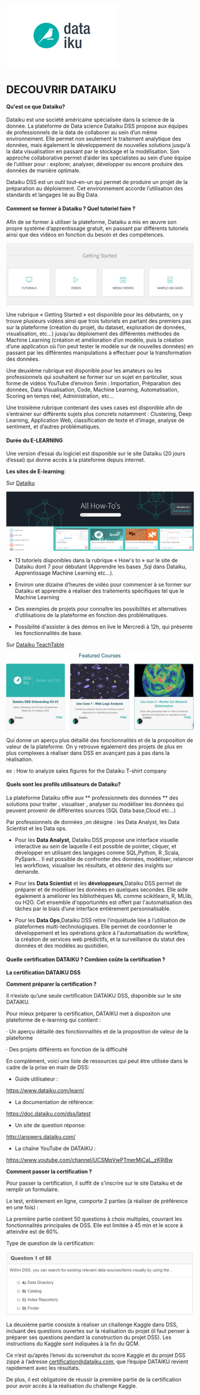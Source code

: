 ![img_titre](https://github.com/team4224/dataiku/blob/master/images/image%20dataiku.png?raw=true)
# DECOUVRIR DATAIKU
####   Qu'est ce que Dataiku? 

Dataiku est une société américaine spécialisée dans la science de la donnée. La plateforme de Data science Dataiku DSS propose aux équipes de professionnels de la data de collaborer au sein d’un même environnement. Elle permet non seulement le traitement analytique des données, mais également le développement de nouvelles solutions jusqu'à la data visualisation en passant par le stockage et la modélisation. Son approche collaborative permet d’aider les spécialistes au sein d’une équipe de l’utiliser pour : explorer, analyser, développer ou encore produire des données de manière optimale. 

Dataiku DSS est un outil tout-en-un qui permet de produire un projet de la préparation au déploiement. Cet environnement accorde l’utilisation des standards et langages lié au Big Data. 

#### Comment se former à Dataiku ? Quel tutoriel faire ? 

Afin de se former à utiliser la plateforme, Dataiku a mis en œuvre son propre système d’apprentissage gratuit, en passant par différents tutoriels ainsi que des vidéos en fonction du besoin et des compétences. 

![img1](https://github.com/team4224/dataiku/blob/master/images/dataiku_1.png?raw=true)

Une rubrique « Getting Started » est disponible pour les débutants, on y trouve plusieurs vidéos ainsi que trois tutoriels en partant des premiers pas sur la plateforme (création du projet, du dataset, exploration de données, visualisation, etc…) jusqu’au déploiement des différentes méthodes de Machine Learning (création et  amélioration d’un modèle, puis la création d’une application où l’on peut tester le modèle sur de nouvelles données) en passant par les différentes manipulations à effectuer pour la transformation des données. 

Une deuxième rubrique est disponible pour les amateurs ou les professionnels qui souhaitent se former sur un sujet en particulier, sous forme de vidéos YouTube d’environ 5min : Importation, Préparation des données, Data Visualisation, Code, Machine Learning, Automatisation, Scoring en temps réel, Administration, etc…

Une troisième rubrique contenant des uses cases est disponible afin de s’entrainer sur différents sujets plus concrets notamment : Clustering, Deep Learning, Application Web, classification de texte et d’image, analyse de sentiment, et d’autres problématiques.  

#### Durée du E-LEARNING

Une version d’essai du logiciel est disponible sur le site Dataiku (20 jours d’essai) qui donne accès à la plateforme depuis internet. 

**Les sites de E-learning**: 

Sur [Dataiku](https://www.dataiku.com/learn/)

![img_alluse](https://github.com/team4224/dataiku/blob/master/images/images/all_how%20to'se.png?raw=true)

* 13 tutoriels disponibles dans la rubrique « How's to » sur le site de Dataiku  dont 7 pour débutant (Apprendre les bases ,Sql dans Dataiku, Apprentissage Machine Learning etc…). 

* Environ une dizaine d’heures de vidéo pour commencer à se former sur Dataiku et apprendre à réaliser des traitements spécifiques tel que le Machine Learning 

* Des exemples de projets pour connaître les possibilités et alternatives d’utilisations de la plateforme en fonction des problématiques. 

* Possibilité d'assister à des démos en live le Mercredi à 12h, qui présente les fonctionnalités de base. 

Sur [Dataiku TeachTable](http://dataiku.teachable.com)

![img_coours](https://github.com/team4224/dataiku/blob/master/images/images/images/featured_courses.png?raw=true)

Qui donne un aperçu plus détaillé des fonctionnalités et de la proposition de valeur de la plateforme. On y retrouve également des projets de plus en plus complexes à réaliser dans DSS en avançant pas à pas dans la réalisation.

ex : How to analyze sales figures for the Dataiku T-shirt company 

#### Quels sont les profils utilisateurs de Dataiku? 

La plateforme Dataiku offre aux ** professionnels des données ** des solutions pour  traiter , visualiser , analyser ou modéliser les données qui peuvent provenir de différentes sources (SQL Data base,Cloud etc...)

Par professionnels de données ,on désigne : les Data Analyst, les Data Scientist et  les Data ops.

 * Pour les **Data Analyst**, Dataiku DSS propose une interface visuelle interactive au sein de laquelle il est possible de pointer, cliquer, et développer en utilisant des langages comme SQL,Python, R ,Scala, PySpark... Il est possible de confronter des données, modéliser, relancer les workflows, visualiser les résultats, et obtenir des insights sur demande.

 * Pour les **Data Scientist** et  les **développeurs**,Dataiku DSS permet de préparer et de modéliser les données en quelques secondes. Elle aide également à améliorer les bibliothèques ML comme scikitlearn, R, MLlib, ou H2O. Cet ensemble d'opportunités est offert par l'automatisation des tâches par le biais d’une interface entièrement personnalisable.

 * Pour les **Data Ops**,Dataiku DSS retire l'inquiétude liée à l’utilisation de plateformes multi-technologiques. Elle permet de coordonner le développement et les opérations grâce à l'automatisation du workflow, la création de services web prédictifs, et la surveillance du statut des données et des modèles au quotidien.

#### Quelle certification DATAIKU ? Combien coûte la certification ?

**La certification DATAIKU DSS**

**Comment préparer la certification ?**

Il n’existe qu’une seule certification DATAIKU DSS, disponible sur le site DATAIKU. 

 Pour mieux préparer la certification, DATAIKU  met à dispositon une plateforme de e-learning qui contient :

·         Un aperçu détaillé des fonctionnalités et de la proposition de valeur de la plateforme

·         Des projets différents en fonction de la difficulté

En complément, voici une liste de ressources qui peut être utilisée dans le cadre de la prise en main de DSS:

* Guide utilisateur :

<https://www.dataiku.com/learn/>

* La documentation de référence:

<https://doc.dataiku.com/dss/latest>

* Un site de question réponse:

http://answers.dataiku.com/

* La chaîne YouTube de DATAIKU :

<https://www.youtube.com/channel/UCSMqVwPTmerMiCaL_zKRjBw>

**Comment passer la certification ?**

Pour passer la certification, il suffit de s'inscrire sur le site Dataiku et de remplir un formulaire. 

Le test, entièrement en ligne, comporte 2 parties (à réaliser de préférence en une fois) :

La première partie contient 50 questions à choix multiples, couvrant les fonctionnalités principales de DSS. Elle est limitée à 45 min et le score à atteindre est de 60%.

Type de question de la certification:

![image_1](https://github.com/team4224/dataiku/blob/master/images/Question_DATAIKU.png?raw=true)

La deuxième partie consiste à réaliser un challenge Kaggle dans DSS, incluant des questions ouvertes sur la réalisation du projet (il faut penser à préparer ses questions pendant la construction du projet DSS). Les instructions du Kaggle  sont indiquées à la fin du QCM.

Ce n’est qu’après l’envoi du screenshot du score Kaggle et du projet DSS zippé à l’adresse  [certification@dataiku.com](mailto:certification@dataiku.com), que  l’équipe DATAIKU  revient rapidement avec les résultats.

 De plus, il est obligatoire de réussir la première partie de la certification pour avoir accès à la réalisation du challenge Kaggle. 





 
